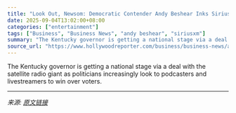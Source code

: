```yaml
---
title: "Look Out, Newsom: Democratic Contender Andy Beshear Inks SiriusXM Deal for Podcast"
date: 2025-09-04T13:02:00+08:00
categories: ["entertainment"]
tags: ["Business", "Business News", "andy beshear", "siriusxm"]
summary: "The Kentucky governor is getting a national stage via a deal with the satellite radio giant as politicians increasingly look to podcasters and livestreamers to win over voters."
source_url: "https://www.hollywoodreporter.com/business/business-news/andy-beshear-siriusxm-podcast-1236361119/"
---
```


The Kentucky governor is getting a national stage via a deal with the satellite radio giant as politicians increasingly look to podcasters and livestreamers to win over voters.

---

*来源: [原文链接](https://www.hollywoodreporter.com/business/business-news/andy-beshear-siriusxm-podcast-1236361119/)*
